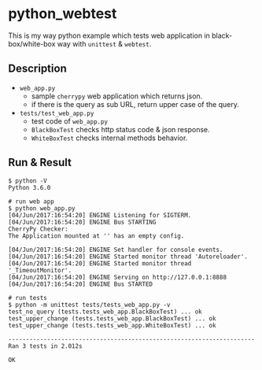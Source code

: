 # python_webtest
This is my way python example which tests web application in black-box/white-box way with `unittest` & `webtest`.

## Description
- `web_app.py`
    - sample `cherrypy` web application which returns json.
    - if there is the query as sub URL, return upper case of the query.
- `tests/test_web_app.py`
    - test code of `web_app.py`
    - `BlackBoxTest` checks http status code & json response.
    - `WhiteBoxTest` checks internal methods behavior.

## Run & Result

```
$ python -V
Python 3.6.0

# run web app
$ python web_app.py
[04/Jun/2017:16:54:20] ENGINE Listening for SIGTERM.
[04/Jun/2017:16:54:20] ENGINE Bus STARTING
CherryPy Checker:
The Application mounted at '' has an empty config.

[04/Jun/2017:16:54:20] ENGINE Set handler for console events.
[04/Jun/2017:16:54:20] ENGINE Started monitor thread 'Autoreloader'.
[04/Jun/2017:16:54:20] ENGINE Started monitor thread '_TimeoutMonitor'.
[04/Jun/2017:16:54:20] ENGINE Serving on http://127.0.0.1:8888
[04/Jun/2017:16:54:20] ENGINE Bus STARTED

# run tests
$ python -m unittest tests/tests_web_app.py -v
test_no_query (tests.tests_web_app.BlackBoxTest) ... ok
test_upper_change (tests.tests_web_app.BlackBoxTest) ... ok
test_upper_change (tests.tests_web_app.WhiteBoxTest) ... ok

----------------------------------------------------------------------
Ran 3 tests in 2.012s

OK


```

